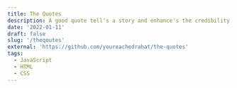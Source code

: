 ```yaml
---
title: The Quotes
description: A good quote tell's a story and enhance's the credibility - fetches a new random quote from an API.
date: '2022-01-11'
draft: false
slug: '/theqoutes'
external: 'https://github.com/youreachedrahat/the-quotes'
tags:
  - JavaScript
  - HTML
  - CSS
---
```

